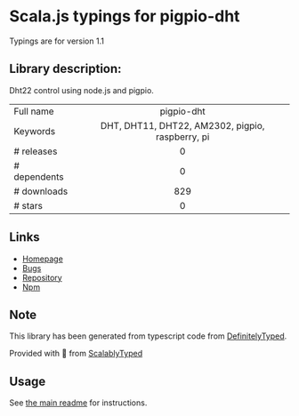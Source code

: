 
# Scala.js typings for pigpio-dht

Typings are for version 1.1

## Library description:
Dht22 control using node.js and pigpio.

|                    |                 |
| ------------------ | :-------------: |
| Full name          | pigpio-dht |
| Keywords           | DHT, DHT11, DHT22, AM2302, pigpio, raspberry, pi |
| # releases         | 0 |
| # dependents       | 0 |
| # downloads        | 829 |
| # stars            | 0 |

## Links
- [Homepage](https://github.com/depuits/pigpio-dht#readme)
- [Bugs](https://github.com/depuits/pigpio-dht/issues)
- [Repository](https://github.com/depuits/pigpio-dht)
- [Npm](https://www.npmjs.com/package/pigpio-dht)
    


## Note
This library has been generated from typescript code from [DefinitelyTyped](https://definitelytyped.org).

Provided with :purple_heart: from [ScalablyTyped](https://github.com/oyvindberg/ScalablyTyped)

## Usage
See [the main readme](../../readme.md) for instructions.


